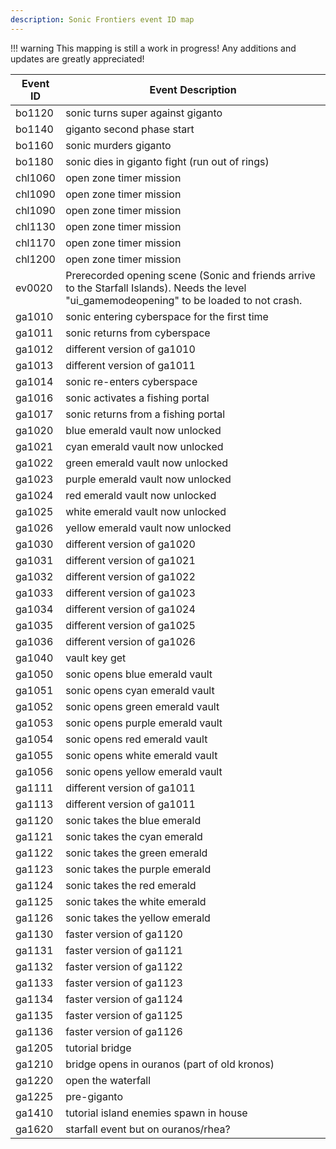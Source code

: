 ```yaml
---
description: Sonic Frontiers event ID map
---
```

!!! warning
    This mapping is still a work in progress! Any additions and updates are greatly appreciated!

Event ID  | Event Description
--------- | --------------------
bo1120    | sonic turns super against giganto
bo1140    | giganto second phase start
bo1160    | sonic murders giganto
bo1180    | sonic dies in giganto fight (run out of rings)
chl1060   | open zone timer mission
chl1090   | open zone timer mission
chl1090   | open zone timer mission
chl1130   | open zone timer mission
chl1170   | open zone timer mission
chl1200   | open zone timer mission
ev0020    | Prerecorded opening scene (Sonic and friends arrive to the Starfall Islands). Needs the level "ui_gamemodeopening" to be loaded to not crash.
ga1010    | sonic entering cyberspace for the first time
ga1011    | sonic returns from cyberspace
ga1012    | different version of ga1010
ga1013    | different version of ga1011
ga1014    | sonic re-enters cyberspace
ga1016    | sonic activates a fishing portal
ga1017    | sonic returns from a fishing portal
ga1020    | blue emerald vault now unlocked
ga1021    | cyan emerald vault now unlocked
ga1022    | green emerald vault now unlocked
ga1023    | purple emerald vault now unlocked
ga1024    | red emerald vault now unlocked
ga1025    | white emerald vault now unlocked
ga1026    | yellow emerald vault now unlocked
ga1030    | different version of ga1020
ga1031    | different version of ga1021
ga1032    | different version of ga1022
ga1033    | different version of ga1023
ga1034    | different version of ga1024
ga1035    | different version of ga1025
ga1036    | different version of ga1026
ga1040    | vault key get
ga1050    | sonic opens blue emerald vault
ga1051    | sonic opens cyan emerald vault
ga1052    | sonic opens green emerald vault
ga1053    | sonic opens purple emerald vault
ga1054    | sonic opens red emerald vault
ga1055    | sonic opens white emerald vault
ga1056    | sonic opens yellow emerald vault
ga1111    | different version of ga1011
ga1113    | different version of ga1011
ga1120    | sonic takes the blue emerald
ga1121    | sonic takes the cyan emerald
ga1122    | sonic takes the green emerald
ga1123    | sonic takes the purple emerald
ga1124    | sonic takes the red emerald
ga1125    | sonic takes the white emerald
ga1126    | sonic takes the yellow emerald
ga1130    | faster version of ga1120
ga1131    | faster version of ga1121
ga1132    | faster version of ga1122
ga1133    | faster version of ga1123
ga1134    | faster version of ga1124
ga1135    | faster version of ga1125
ga1136    | faster version of ga1126
ga1205    | tutorial bridge
ga1210    | bridge opens in ouranos (part of old kronos)
ga1220    | open the waterfall
ga1225    | pre-giganto
ga1410    | tutorial island enemies spawn in house
ga1620    | starfall event but on ouranos/rhea?